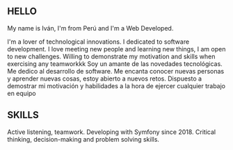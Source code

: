 ## HELLO

My name is Iván, I'm from Perú and I'm a Web Developed.

I'm a lover of technological innovations. I dedicated to software development.
I love meeting new people and learning new things, I am open to new challenges. Willing to demonstrate my motivation and skills when exercising any teamworkkk
Soy un amante de las novedades tecnológicas. Me dedico al desarrollo de software.
Me encanta conocer nuevas personas y aprender nuevas cosas, estoy abierto a nuevos retos. Dispuesto a demostrar mi motivación y habilidades a la hora de ejercer cualquier trabajo en equipo

## SKILLS

Active listening, teamwork. 
Developing with Symfony since 2018.
Critical thinking, decision-making and problem solving skills.



